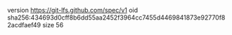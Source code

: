 version https://git-lfs.github.com/spec/v1
oid sha256:434693d0cff8b6dd55aa2452f3964cc7455d4469841873e92770f82acdfaef49
size 56
